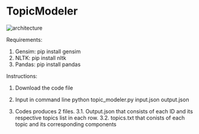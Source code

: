 # TopicModeler

![architecture](https://user-images.githubusercontent.com/22082706/48297301-c26dd400-e459-11e8-8787-d262e696b2d2.PNG)

Requirements:

1. Gensim: pip install gensim
2. NLTK: pip install nltk
3. Pandas: pip install pandas

Instructions:

1. Download the code file
2. Input in command line 
   python topic_modeler.py input.json output.json
   
3. Codes produces 2 files. 
  3.1. Output.json that consists of each ID and its respective topics list in each row. 
  3.2. topics.txt that conists of each topic and its corresponding components
